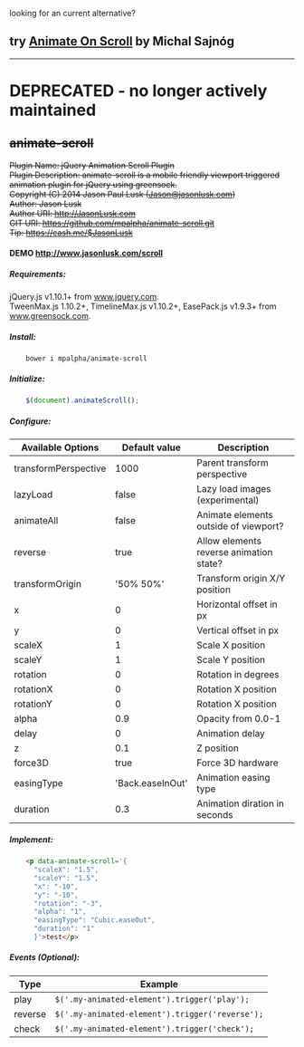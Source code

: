 looking for an current alternative? 
## try [Animate On Scroll](https://michalsnik.github.io/aos/) by Michal Sajnóg  

---
# DEPRECATED - no longer actively maintained
## ~~animate-scroll~~

~~Plugin Name: jQuery Animation Scroll Plugin  
Plugin Description: animate-scroll is a mobile friendly viewport triggered animation plugin for jQuery using greensock.  
Copyright (C) 2014  Jason Paul Lusk (Jason@jasonlusk.com)  
Author: Jason Lusk  
Author URI: http://JasonLusk.com  
GIT URI: https://github.com/mpalpha/animate-scroll.git  
Tip: https://cash.me/$JasonLusk~~

#### DEMO <a href="http://www.jasonlusk.com/scroll" target="_blank">http://www.jasonlusk.com/scroll</a>

##### Requirements:  
  jQuery.js v1.10.1+ from www.jquery.com.  
  TweenMax.js 1.10.2+, TimelineMax.js v1.10.2+, EasePack.js v1.9.3+ from www.greensock.com. 

##### Install:
```Batchfile
    bower i mpalpha/animate-scroll
```

##### Initialize:  
```javascript
    $(document).animateScroll();  
```

##### Configure:
Available Options|Default value|Description
-------------|-------------|-------------
transformPerspective|1000|Parent transform perspective
lazyLoad|false|Lazy load images (experimental)
animateAll|false|Animate elements outside of viewport?
reverse|true|Allow elements reverse animation state?
transformOrigin|'50% 50%'|Transform origin X/Y position
x|0|Horizontal offset in px
y|0|Vertical offset in px
scaleX|1|Scale X position
scaleY|1|Scale Y position
rotation|0|Rotation in degrees
rotationX|0|Rotation X position
rotationY|0|Rotation X position
alpha|0.9|Opacity from 0.0-1
delay|0|Animation delay
z|0.1|Z position
force3D|true|Force 3D hardware
easingType|'Back.easeInOut'|Animation easing type
duration|0.3|Animation diration in seconds

##### Implement:  
```html
    <p data-animate-scroll='{  
      "scaleX": "1.5",  
      "scaleY": "1.5",  
      "x": "-10",  
      "y": "-10",  
      "rotation": "-3",  
      "alpha": "1",  
      "easingType": "Cubic.easeOut",  
      "duration": "1"  
      }'>test</p>  
```

##### Events (Optional):

Type|Example
-------------|-------------
play|`$('.my-animated-element').trigger('play');`
reverse|`$('.my-animated-element').trigger('reverse');`
check|`$('.my-animated-element').trigger('check');`
